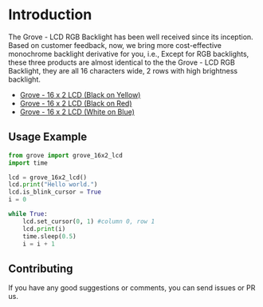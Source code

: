 # Introduction
The Grove - LCD RGB Backlight has been well received since its inception. Based on customer feedback, now, we bring more cost-effective monochrome backlight derivative for you, i.e., Except for RGB backlights, these three products are almost identical to the the Grove - LCD RGB Backlight, they are all 16 characters wide, 2 rows with high brightness backlight.

- [Grove - 16 x 2 LCD (Black on Yellow)](https://www.seeedstudio.com/Grove-16-x-2-LCD-Black-on-Yellow-p-3198.html)
- [Grove - 16 x 2 LCD (Black on Red)](https://www.seeedstudio.com/Grove-16-x-2-LCD-Black-on-Red-p-3197.html)
- [Grove - 16 x 2 LCD (White on Blue)](https://www.seeedstudio.com/Grove-16-x-2-LCD-White-on-Blue-p-3196.html)

## Usage Example

```python
from grove import grove_16x2_lcd
import time

lcd = grove_16x2_lcd()
lcd.print("Hello world.")
lcd.is_blink_cursor = True
i = 0

while True:
    lcd.set_cursor(0, 1) #column 0, row 1
    lcd.print(i)
    time.sleep(0.5)
    i = i + 1
```
## Contributing

If you have any good suggestions or comments, you can send issues or PR us.
